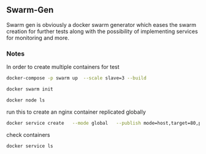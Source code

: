 ## Swarm-Gen
Swarm gen is obviously a docker swarm generator which eases the swarm creation for further tests along with the possibility of implementing services for monitoring and more.

### Notes
In order to create multiple containers for test
```sh
docker-compose -p swarm up  --scale slave=3 --build
```

```sh
docker swarm init
```
```sh
docker node ls
```



run this to create an nginx container replicated globally
```sh
docker service create   --mode global   --publish mode=host,target=80,published=8080   --name=nginx   nginx:latest
```

check containers
```sh
docker service ls
```